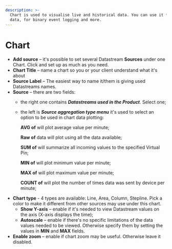 ```yaml
---
description: >-
  Chart is used to visualise live and historical data. You can use it for sensor
  data, for binary event logging and more.
---
```


# Chart

* **Add source** – it's possible to set several Datastream **Sources** under one Chart. Click and set up as much as you need.
* **Chart Title** – name a chart so you or your client understand what it's about
* **Source Label** – The easiest way to name it/them is giving used Datastreams names.  
* **Source** – there are two fields:
  * the  right one contains _**Datastreams used in the Product**_. Select one;  
  * the left is _**Source aggregation type menu**_ it's used to select an option to be used in chart data plotting:

    **AVG of** will plot average value per minute;

    **Raw of** data will plot using all the data available;

    **SUM of** will summarize all incoming values to the specified Virtual Pin;

    **MIN of** will plot minimum value per minute;

    **MAX of** will plot maximum value per minute;

    **COUNT of** will plot the number of times data was sent by device per minute;
* **Chart type** - 4 types are available: Line, Area, Column, Stepline. Pick a color to make it different from other sources may use under this chart.  
  * **Show Y-axis** – enable if it's needed to view Datastream values on the axis \(X-axis displays the time\);  
  * **Autoscale** – enable if there's no specific limitations of the data values needed to be viewed. Otherwise specify them by setting the values in **MIN** and **MAX** fields.
* **Enable zoom** – enable if chart zoom may be useful. Otherwise leave it disabled.

